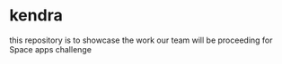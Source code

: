 # kendra
this repository is to showcase the work our team will be proceeding for Space apps challenge 
